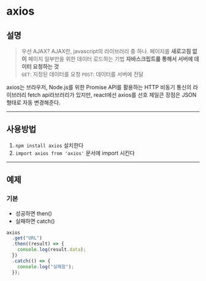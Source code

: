 # axios

## 설명

> 우선 AJAX?
> AJAX란, javascript의 라이브러리 중 하나.
> 페이지를 **새로고침 없이** 페이지 일부만을 위한 데이터 로드하는 기법
> **자바스크립트를 통해서 서버에 데이터 요청하는 것**  
> `GET`: 지정된 데이터를 요청
> `POST`: 데이터를 서버에 전달

axios는 브라우저, Node.js를 위한 Promise API를 활용하는 HTTP 비동기 통신의 라이브러리
fetch api라브러리가 있지만, react에선 axios를 선호
제일큰 장점은 JSON 형태로 자동 변경해준다.

---

## 사용방법

1. `npm install axios` 설치한다
2. `import axios from 'axios'` 문서에 import 시킨다

---

## 예제

### 기본

- 성공하면 then()
- 실패하면 catch()

```javascript
axios
  .get("URL")
  .then((result) => {
    console.log(result.data);
  })
  .catch(() => {
    console.log("실패함");
  });
```
